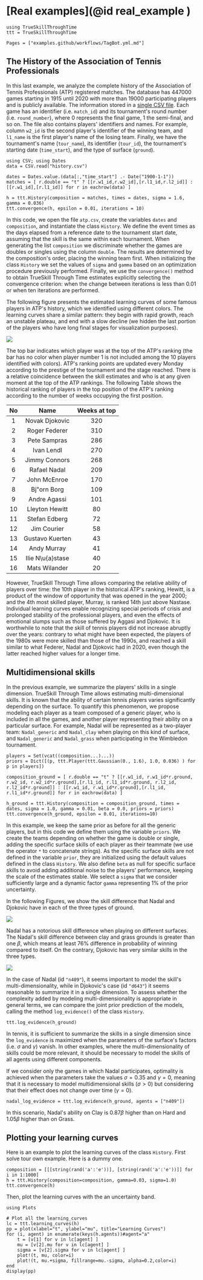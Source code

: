 # [Real examples](@id real_example )

```@setup all
using TrueSkillThroughTime
ttt = TrueSkillThroughTime
```

```@contents
Pages = ["examples.github/workflows/TagBot.yml.md"]
```

## The History of the Association of Tennis Professionals

In this last example, we analyze the complete history of the Association of Tennis Professionals (ATP) registered matches. 
The database has 447000 games starting in 1915 until 2020 with more than 19000 participating players and is publicly available.
The information stored in a [single CSV file](https://github.com/glandfried/tennis_atp/releases/download/atp/history.csv.zip).
Each game has an identifier (i.e. `match_id`) and its tournament's round number (i.e. `round_number`), where 0 represents the final game, 1 the semi-final, and so on.
The file also contains players' identifiers and names.
For example, column `w2_id` is the second player's identifier of the winning team, and `l1_name` is the first player's name of the losing team. 
Finally, we have the tournament's name (`tour_name`), its identifier (`tour_id`), the tournament's starting date (`time_start`), and the type of surface (`ground`).

```
using CSV; using Dates
data = CSV.read("history.csv")

dates = Dates.value.(data[:,"time_start"] .- Date("1900-1-1")) 
matches = [ r.double == "t" ? [[r.w1_id,r.w2_id],[r.l1_id,r.l2_id]] : [[r.w1_id],[r.l1_id]] for r in eachrow(data) ]   

h = ttt.History(composition = matches, times = dates, sigma = 1.6, gamma = 0.036)
ttt.convergence(h, epsilon = 0.01, iterations = 10)
```

In this code, we open the file `atp.csv`, create the variables `dates` and `composition`, and instantiate the class `History`.
We define the event times as the days elapsed from a reference date to the tournament start date, assuming that the skill is the same within each tournament.
When generating the list `composition` we discriminate whether the games are doubles or singles using the column `double`. 
The results are determined by the composition's order, placing the winning team first.
When initializing the class `History` we set the values of `sigma` and `gamma` based on an optimization procedure previously performed.
Finally, we use the `convergence()` method to obtain TrueSkill Through Time estimates explicitly selecting the convergence criterion: when the change between iterations is less than $0.01$ or when ten iterations are performed.

The following figure presents the estimated learning curves of some famous players in ATP's history, which we identified using different colors.
The learning curves share a similar pattern: they begin with rapid growth, reach an unstable plateau, and end with a slow decline (we hidden the last portion of the players who have long final stages for visualization purposes).

![](../assets/atp.png)

The top bar indicates which player was at the top of the ATP's ranking (the bar has no color when player number 1 is not included among the 10 players identified with colors).
ATP's ranking points are updated every Monday according to the prestige of the tournament and the stage reached. 
There is a relative coincidence between the skill estimates and who is at any given moment at the top of the ATP rankings.
The following Table shows the historical ranking of players in the top position of the ATP's ranking according to the number of weeks occupying the first position.

|No| Name | Weeks at top|
|:-:|:-:|:-:|
|    1       |   Novak Djokovic      |   320|
|    2       |   Roger Federer       |	310|
|    3       |	Pete Sampras        |   286|
|    4       |   Ivan Lendl          |   270|
|    5       |   Jimmy Connors       |   268|
|    6       |   Rafael Nadal        |   209|
|    7       |   John McEnroe        |   170|
|    8       |   Bj\"orn Borg        |   109|
|    9       |   Andre Agassi        |   101|
|    10      |   Lleyton Hewitt      |   80 |
|    11 	    |   Stefan Edberg       | 	72|
|    12 	    |   Jim Courier         | 	58|
|    13 	    |   Gustavo Kuerten     | 	43|
|    14 	    |   Andy Murray         | 	41|
|    15 	    |   Ilie N\u{a}stase    | 	40|
|    16 	    |   Mats Wilander       | 	20 |


However, TrueSkill Through Time allows comparing the relative ability of players over time: the 10th player in the historical ATP's ranking, Hewitt, is a product of the window of opportunity that was opened in the year 2000; and the 4th most skilled player, Murray, is ranked 14th just above Nastase.
Individual learning curves enable recognizing special periods of crisis and prolonged stability of the professional players, and even the effects of emotional slumps such as those suffered by Aggasi and Djokovic.
It is worthwhile to note that the skill of tennis players did not increase abruptly over the years: contrary to what might have been expected, the players of the 1980s were more skilled than those of the 1990s, and reached a skill similar to what Federer, Nadal and Djokovic had in 2020, even though the latter reached higher values for a longer time.

## Multidimensional skills

In the previous example, we summarize the players' skills in a single dimension.
TrueSkill Through Time allows estimating multi-dimensional skills. 
It is known that the ability of certain tennis players varies significantly depending on the surface.
To quantify this phenomenon, we propose modeling each player as a team composed of a generic player, who is included in all the games, and another player representing their ability on a particular surface.
For example, Nadal will be represented as a two-player team: `Nadal_generic` and `Nadal_clay` when playing on this kind of surface, and `Nadal_generic` and `Nadal_grass` when participating in the Wimbledon tournament.

```
players = Set(vcat((composition...)...))
priors = Dict([(p, ttt.Player(ttt.Gaussian(0., 1.6), 1.0, 0.036) ) for p in players])

composition_ground = [ r.double == "t" ? [[r.w1_id, r.w1_id*r.ground, r.w2_id, r.w2_id*r.ground],[r.l1_id, r.l1_id*r.ground, r.l2_id, r.l2_id*r.ground]] : [[r.w1_id, r.w1_id*r.ground],[r.l1_id, r.l1_id*r.ground]] for r in eachrow(data) ]   

h_ground = ttt.History(composition = composition_ground, times = dates, sigma = 1.0, gamma = 0.01, beta = 0.0, priors = priors)
ttt.convergence(h_ground, epsilon = 0.01, iterations=10)
```

In this example, we keep the same prior as before for all the generic players, but in this code we define them using the variable `priors`.
We create the teams depending on whether the game is double or single, adding the specific surface skills of each player as their teammate (we use the operator `*` to concatenate strings).
As the specific surface skills are not defined in the variable `prior`, they are initialized using the default values defined in the class `History`.
We also define `beta` as null for specific surface skills to avoid adding additional noise to the players' performance, keeping the scale of the estimates stable.
We select a `sigma` that we consider sufficiently large and a dynamic factor `gamma` representing 1% of the prior uncertainty.

In the following Figures, we show the skill difference that Nadal and Djokovic have in each of the three types of ground.

![](../assets/atp_ground0.png)

Nadal has a notorious skill difference when playing on different surfaces. 
The Nadal's skill difference between clay and grass grounds is greater than one $\beta$, which means at least 76\% difference in probability of winning compared to itself.
On the contrary, Djokovic has very similar skills in the three types.

![](../assets/atp_ground2.png)

In the case of Nadal (id `"n409"`), it seems important to model the skill's multi-dimensionality, while in Djokovic's case (id `"d643"`) it seems reasonable to summarize it in a single dimension.
To assess whether the complexity added by modeling multi-dimensionality is appropriate in general terms, we can compare the joint prior prediction of the models, calling the method `log_evidence()` of the class `History`.

```
ttt.log_evidence(h_ground)
```

In tennis, it is sufficient to summarize the skills in a single dimension since the `log_evidence` is maximized when the parameters of the surface's factors (i.e. $\sigma$ and $\gamma$) vanish. 
In other examples, where the multi-dimensionality of skills could be more relevant, it should be necessary to model the skills of all agents using different components.

If we consider only the games in which Nadal participates, optimality is achieved when the parameters take the values $\sigma=0.35$ and $\gamma=0$, meaning that it is necessary to model multidimensional skills ($\sigma>0$) but considering that their effect does not change over time ($\gamma = 0$).

```
nadal_log_evidence = ttt.log_evidence(h_ground, agents = ["n409"])
```

In this scenario, Nadal's ability on Clay is $0.87\beta$ higher than on Hard and $1.05\beta$ higher than on Grass. 

## Plotting your learning curves

Here is an example to plot the learning curves of the class `History`.
First solve tour own example.
Here is a dummy one.

```
composition = [[[string(rand('a':'e'))], [string(rand('a':'e'))]] for i in 1:1000]
h = ttt.History(composition=composition, gamma=0.03, sigma=1.0)
ttt.convergence(h)
```

Then, plot the learning curves with the an uncertainty band.

```
using Plots

# Plot all the learning_curves
lc = ttt.learning_curves(h)
pp = plot(xlabel="t", ylabel="mu", title="Learning Curves")
for (i, agent) in enumerate(keys(h.agents))#agent="a"
    t = [v[1] for v in lc[agent] ]
    mu = [v[2].mu for v in lc[agent] ]
    sigma = [v[2].sigma for v in lc[agent] ]
    plot!(t, mu, color=i)
    plot!(t, mu.+sigma, fillrange=mu.-sigma, alpha=0.2,color=i)
end
display(pp)
```

